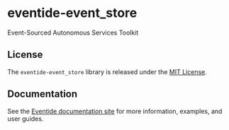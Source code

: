 # eventide-event_store

Event-Sourced Autonomous Services Toolkit

## License

The `eventide-event_store` library is released under the [MIT License](https://github.com/eventide-project/eventide-event_store/blob/master/MIT-License.txt).

## Documentation

See the [Eventide documentation site](http://docs.eventide-project.org) for more information, examples, and user guides.

